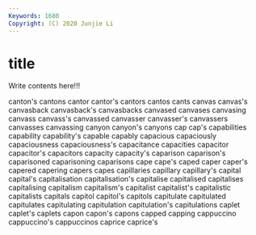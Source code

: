 ```yaml
---
Keywords: 1680
Copyright: (C) 2020 Junjie Li
---
```


# title

Write contents here!!!
 
canton's 
cantons 
cantor 
cantor's 
cantors 
cantos 
cants 
canvas
canvas's 
canvasback 
canvasback's 
canvasbacks 
canvased 
canvases 
canvasing 
canvass 
canvass's 
canvassed
canvasser 
canvasser's 
canvassers 
canvasses 
canvassing 
canyon 
canyon's 
canyons 
cap 
cap's
capabilities 
capability 
capability's 
capable 
capably 
capacious 
capaciously 
capaciousness 
capaciousness's 
capacitance
capacities 
capacitor 
capacitor's 
capacitors 
capacity 
capacity's 
caparison 
caparison's 
caparisoned 
caparisoning
caparisons 
cape 
cape's 
caped 
caper 
caper's 
capered 
capering 
capers 
capes
capillaries 
capillary 
capillary's 
capital 
capital's 
capitalisation 
capitalisation's 
capitalise 
capitalised 
capitalises
capitalising 
capitalism 
capitalism's 
capitalist 
capitalist's 
capitalistic 
capitalists 
capitals 
capitol 
capitol's
capitols 
capitulate 
capitulated 
capitulates 
capitulating 
capitulation 
capitulation's 
capitulations 
caplet 
caplet's
caplets 
capon 
capon's 
capons 
capped 
capping 
cappuccino 
cappuccino's 
cappuccinos 
caprice
caprice's 
